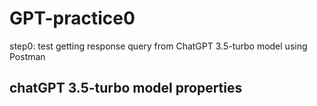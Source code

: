 # GPT-practice0
step0: test getting response query from ChatGPT 3.5-turbo model using Postman

## chatGPT 3.5-turbo model properties
